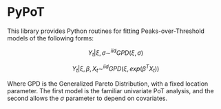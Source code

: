 # PyPoT

This library provides Python routines for fitting Peaks-over-Threshold models of the following forms:

```math
Y_t | \xi, \sigma \sim^{iid} GPD(\xi, \sigma)
```

```math
Y_t | \xi, \beta, X_t \sim^{iid} GPD(\xi, exp(\beta^T X_t))
```

Where GPD is the Generalized Pareto Distribution, with a fixed location parameter.  The first model is the familiar univariate PoT analysis, and the second allows the $\sigma$ parameter to depend on covariates.
